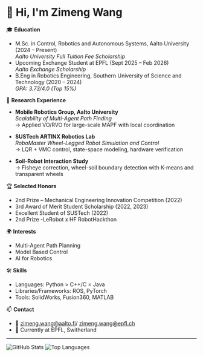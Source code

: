 # 👋 Hi, I'm Zimeng Wang

🎓 **Education**
- M.Sc. in Control, Robotics and Autonomous Systems, Aalto University (2024 – Present)  
  _Aalto University Full Tuition Fee Scholarship_  
- Upcoming Exchange Student at EPFL (Sept 2025 – Feb 2026)  
  _Aalto Exchange Scholarship_  
- B.Eng in Robotics Engineering, Southern University of Science and Technology (2020 – 2024)  
  _GPA: 3.73/4.0 (Top 15%)_

🔬 **Research Experience**

- **Mobile Robotics Group, Aalto University**  
  *Scalability of Multi-Agent Path Finding*  
  → Applied VO/RVO for large-scale MAPF with local coordination

- **SUSTech ARTINX Robotics Lab**  
  *RoboMaster Wheel-Legged Robot Simulation and Control*  
  → LQR + VMC control, state-space modeling, hardware verification

- **Soil-Robot Interaction Study**  
  → Fisheye correction, wheel-soil boundary detection with K-means and transparent wheels

🏆 **Selected Honors**
- 2nd Prize – Mechanical Engineering Innovation Competition (2022)  
- 3rd Award of Merit Student Scholarship (2022, 2023)  
- Excellent Student of SUSTech (2022)
- 2nd Prize -LeRobot x HF RobotHackthon 

🌍 **Interests**
- Multi-Agent Path Planning  
- Model Based Control  
- AI for Robotics

🛠️ **Skills**
- Languages: Python > C++/C = Java 
- Libraries/Frameworks: ROS, PyTorch  
- Tools: SolidWorks, Fusion360, MATLAB

📫 **Contact**
- 📧 zimeng.wang@aalto.fi/ zimeng.wang@epfl.ch
- 📍 Currently at EPFL, Switherland

<!-- GitHub Stats -->
---

![GitHub Stats](https://github-readme-stats.vercel.app/api?username=Pest1cide&show_icons=true&theme=default)
![Top Languages](https://github-readme-stats.vercel.app/api/top-langs/?username=Pest1cide&layout=compact)
